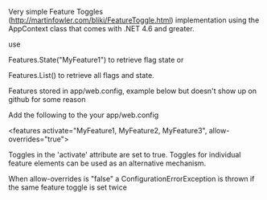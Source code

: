 Very simple Feature Toggles (http://martinfowler.com/bliki/FeatureToggle.html) implementation using the AppContext class that comes with .NET 4.6 and greater.

  use 

  Features.State("MyFeature1") to retrieve flag state or
  
  Features.List() to retrieve all flags and state.

Features stored in app/web.config, example below but doesn't show up on github for some reason


Add the following to the your app/web.config
	<configuration>
		<configSection> 
			<section name="features"
				type="FeatureToggles.FeaturesConfigurationSection, 
				FeatureToggles, 
				Version=1.0.0.0, 
				Culture=neutral"
				restartOnExternalChanges="true"
				requirePermission="false"
			/>
		</configSection> 
		<features activate="MyFeature1, MyFeature2, MyFeature3", allow-overrides="true">
			<feature name="MyFeature3" activated="false"/>
			<feature name="MyFeature4" activated="true"/>
		</features>
	</configuration>

Toggles in the 'activate' attribute are set to true.
Toggles for individual feature elements can be used as an alternative mechanism.

When allow-overrides is "false" a ConfigurationErrorException is thrown if the same feature toggle is set twice
